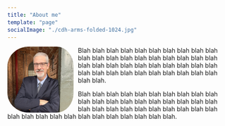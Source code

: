 ```yaml
---
title: "About me"
template: "page"
socialImage: "./cdh-arms-folded-1024.jpg"
---
```


<img src="cdh-arms-folded-1024.jpg" align="left" style="float:left;padding:0 10px 0 0; border-radius: 30%;" width="150px"/>
<p>Blah blah blah blah blah blah blah blah blah blah blah blah blah blah blah blah blah blah blah blah blah blah blah blah blah blah blah blah blah blah blah blah blah blah blah blah blah blah blah blah blah blah.</p> 
<p>Blah blah blah blah blah blah blah blah blah blah blah blah blah blah blah blah blah blah blah blah blah blah blah blah blah blah blah blah blah blah blah blah blah blah blah blah blah blah blah blah blah blah.</p> 

